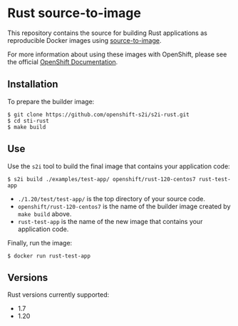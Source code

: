 Rust source-to-image
====================

This repository contains the source for building Rust applications as reproducible Docker images using [source-to-image](https://github.com/openshift/source-to-image).

For more information about using these images with OpenShift, please see the
official [OpenShift Documentation](https://docs.openshift.org/latest/architecture/core_concepts/builds_and_image_streams.html#source-build).

Installation
---------------
To prepare the builder image:
```shell
$ git clone https://github.com/openshift-s2i/s2i-rust.git
$ cd sti-rust
$ make build
```

Use
---------------
Use the `s2i` tool to build the final image that contains your application code:
```shell
$ s2i build ./examples/test-app/ openshift/rust-120-centos7 rust-test-app
```
* `./1.20/test/test-app/` is the top directory of your source code.
* `openshift/rust-120-centos7` is the name of the builder image created by `make build` above.
* `rust-test-app` is the name of the new image that contains your application code.

Finally, run the image:
```shell
$ docker run rust-test-app
```

Versions
---------------
Rust versions currently supported:
* 1.7
* 1.20
